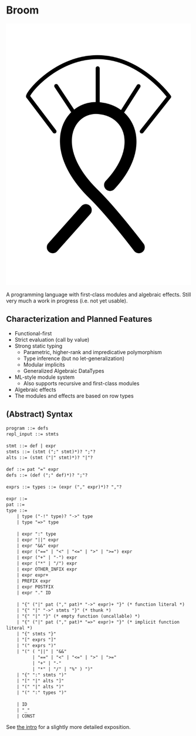 # Broom

![Broom logo](Broom_logo.svg)

A programming language with first-class modules and algebraic effects.  Still
very much a work in progress (i.e. not yet usable).

## Characterization and Planned Features

* Functional-first
* Strict evaluation (call by value)
* Strong static typing
    - Parametric, higher-rank and impredicative polymorphism
    - Type inference (but no let-generalization)
    - Modular implicits
    - Generalized Algebraic DataTypes
* ML-style module system
    - Also supports recursive and first-class modules
* Algebraic effects
* The modules and effects are based on row types

## (Abstract) Syntax

```
program ::= defs
repl_input ::= stmts

stmt ::= def | expr
stmts ::= (stmt (";" stmt)*)? ";"?
alts ::= (stmt ("|" stmt)*)? "|"?

def ::= pat "=" expr
defs ::= (def (";" def)*)? ";"?

exprs ::= types ::= (expr ("," expr)*)? ","?

expr ::=
pat ::=
type ::= 
    | type ("-!" type)? "->" type
    | type "=>" type

    | expr ":" type
    | expr "||" expr
    | expr "&&" expr
    | expr ("==" | "<" | "<=" | ">" | ">=") expr
    | expr ("+" | "-") expr
    | expr ("*" | "/") expr
    | expr OTHER_INFIX expr
    | expr expr+
    | PREFIX expr
    | expr POSTFIX
    | expr "." ID

    | "{" ("|" pat ("," pat)* "->" expr)+ "}" (* function literal *)
    | "{" "|" "->" stmts "}" (* thunk *)
    | "{" "|" "}" (* empty function (uncallable) *)
    | "{" ("|" pat ("," pat)* "=>" expr)+ "}" (* implicit function literal *)
    | "{" stmts "}"
    | "[" exprs "]"
    | "(" exprs ")"
    | "(" ( "||" | "&&"
          | "==" | "<" | "<=" | ">" | ">="
          | "+" | "-"
          | "*" | "/" | "%" ) ")"
    | "{" ":" stmts ")"
    | "[" "|" alts "]"
    | "(" "|" alts ")"
    | "(" ":" types ")"

    | ID
    | "_"
    | CONST
```

See [the intro](https://broom.readthedocs.io/en/latest/introduction.html) for a slightly more detailed exposition.

